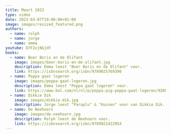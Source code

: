 ```yaml
---
title: Maart 2023
type: video
date: 2023-03-07T19:00:00+01:00
image: images/resized_featured.png
authors:
  - name: rolph
  - name: jorge
  - name: emma
youtube: D7F2vjNGjdY
books:
  - name: Boer Boris en de Olifant
    image: images/boer-boris-en-de-olifant.jpg
    description: Emma leest "Boer Boris en de Olifant" voor.
    link: https://isbnsearch.org/isbn/9789025769390
  - name: Peppa gaat logeren
    image: images/peppa-gaat-logeren.jpg
    description: Emma leest "Peppa gaat logeren" voor.
    link: https://www.bol.com/nl/nl/p/peppa-pig-peppa-gaat-logeren/9200000087119406/
  - name: Dikkie Dik
    image: images/dikkie-dik.jpg
    description: Jorge leest "Paraplu" & "Kussen" voor van Dikkie Dik.
  - name: De Neehoorn
    image: images/de-neehoorn.jpg
    description: Rolph leest de Neehoorn voor.
    link: https://isbnsearch.org/isbn/9789021422954
---
```

